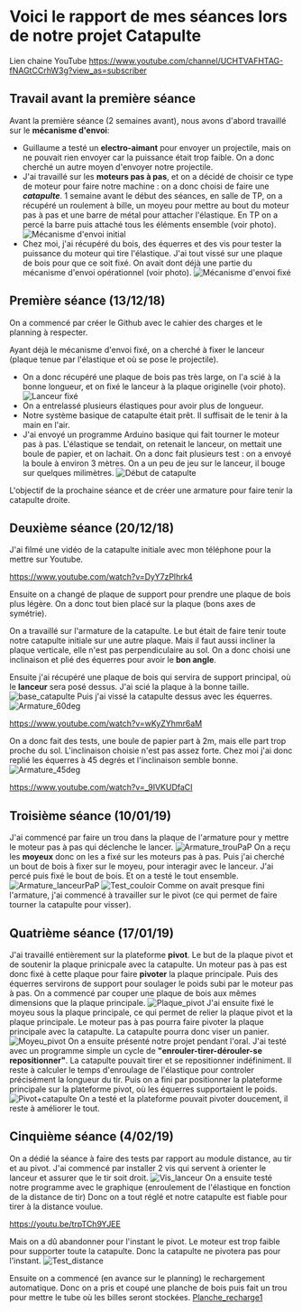 # Voici le rapport de mes séances lors de notre projet Catapulte #

Lien chaine YouTube
https://www.youtube.com/channel/UCHTVAFHTAG-fNAGtCCrhW3g?view_as=subscriber

## Travail avant la première séance ##
Avant la première séance (2 semaines avant), nous avons d'abord travaillé sur le __mécanisme d'envoi__: 
+ Guillaume a testé un __electro-aimant__ pour envoyer un projectile, mais on ne pouvait rien envoyer car la puissance était trop faible. On a donc cherché un autre moyen d'envoyer notre projectile.
+ J'ai travaillé sur les __moteurs pas à pas__, et on a décidé de choisir ce type de moteur pour faire notre machine : on a donc choisi de faire une ___catapulte___. 1 semaine avant le début des séances, en salle de TP, on a récupéré un roulement à bille, un moyeu pour mettre au bout du moteur pas à pas et une barre de métal pour attacher l'élastique. En TP on a percé la barre puis attaché tous les éléments ensemble (voir photo).
![Mécanisme d'envoi initial](https://user-images.githubusercontent.com/45574003/49940923-5c092500-fee1-11e8-9d3b-4fe31d0ba28a.jpg)
+ Chez moi, j'ai récupéré du bois, des équerres et des vis pour tester la puissance du moteur qui tire l'élastique. J'ai tout vissé sur une plaque de bois pour que ce soit fixé. On avait dont déjà une partie du mécanisme d'envoi opérationnel (voir photo).
![Mécanisme d'envoi fixé](https://user-images.githubusercontent.com/45574003/49941004-98d51c00-fee1-11e8-84d8-93582d772b5a.jpg)


## Première séance (13/12/18) ##
On a commencé par créer le Github avec le cahier des charges et le planning à respecter.

Ayant déjà le mécanisme d'envoi fixé, on a cherché à fixer le lanceur (plaque tenue par l'élastique et où se pose le projectile).
+ On a donc récupéré une plaque de bois pas très large, on l'a scié à la bonne longueur, et on fixé le lanceur à la plaque originelle (voir photo).
![Lanceur fixé](https://user-images.githubusercontent.com/45574003/49941138-ed789700-fee1-11e8-8ce1-f7810077f4ad.jpg)
+ On a entrelassé plusieurs élastiques pour avoir plus de longueur.
+ Notre système basique de catapulte était prêt. Il suffisait de le tenir à la main en l'air. 
+ J'ai envoyé un programme Arduino basique qui fait tourner le moteur pas à pas. L'élastique se tendait, on retenait le lanceur, on mettait une boule de papier, et on lachait. On a donc fait plusieurs test : on a envoyé la boule à environ 3 mètres. On a un peu de jeu sur le lanceur, il bouge sur quelques milimètres.
![Début de catapulte](https://user-images.githubusercontent.com/45574003/49941201-20228f80-fee2-11e8-9116-fdc5400576f7.jpg)

L'objectif de la prochaine séance et de créer une armature pour faire tenir la catapulte droite.


## Deuxième séance (20/12/18) ##
J'ai filmé une vidéo de la catapulte initiale avec mon téléphone pour la mettre sur Youtube.

https://www.youtube.com/watch?v=DyY7zPlhrk4

Ensuite on a changé de plaque de support pour prendre une plaque de bois plus légère. On a donc tout bien placé sur la plaque (bons axes de symétrie).

On a travaillé sur l'armature de la catapulte.
Le but était de faire tenir toute notre catapulte initiale sur une autre plaque. Mais il faut aussi incliner la plaque verticale, elle n'est pas perpendiculaire au sol. On a donc choisi une inclinaison et plié des équerres pour avoir le __bon angle__.

Ensuite j'ai récupéré une plaque de bois qui servira de support principal, où le __lanceur__ sera posé dessus. J'ai scié la plaque à la bonne taille.
![base_catapulte](https://user-images.githubusercontent.com/45574003/50378619-f0d4f680-0636-11e9-87e5-d42d663ba263.jpg)
Puis j'ai vissé la catapulte dessus avec les équerres.
![Armature_60deg](https://user-images.githubusercontent.com/45574003/50378805-f03e5f00-063a-11e9-9ed0-78404035d554.jpg)

https://www.youtube.com/watch?v=wKyZYhmr6aM

On a donc fait des tests, une boule de papier part à 2m, mais elle part trop proche du sol. L'inclinaison choisie n'est pas assez forte.
Chez moi j'ai donc replié les équerres à 45 degrés et l'inclinaison semble bonne.
![Armature_45deg](https://user-images.githubusercontent.com/45574003/50378810-05b38900-063b-11e9-86af-da5ded0d8f53.jpg)

https://www.youtube.com/watch?v=_9IVKUDfaCI


## Troisième séance (10/01/19) ##
J'ai commencé par faire un trou dans la plaque de l'armature pour y mettre le moteur pas à pas qui déclenche le lancer.
![Armature_trouPaP](https://user-images.githubusercontent.com/45574003/50964706-47b04c00-14d0-11e9-9fe1-9b3bbcc4ae01.jpg)
On a reçu les __moyeux__ donc on les a fixé sur les moteurs pas à pas. Puis j'ai cherché un bout de bois à fixer sur le moyeu, pour interagir avec le lanceur. J'ai percé puis fixé le bout de bois. Et on a testé le tout ensemble.
![Armature_lanceurPaP](https://user-images.githubusercontent.com/45574003/50964807-81815280-14d0-11e9-8f80-e5afdae7afa0.jpg)
![Test_couloir](https://user-images.githubusercontent.com/45574003/50964866-aa094c80-14d0-11e9-981c-004650b9b870.jpg)
Comme on avait presque fini l'armature, j'ai commencé à travailler sur le pivot (ce qui permet de faire tourner la catapulte pour visser). 


## Quatrième séance (17/01/19) ##
J'ai travaillé entièrement sur la plateforme __pivot__. Le but de la plaque pivot et de soutenir la plaque prinicpale avec la catapulte. Un moteur pas à pas est donc fixé à cette plaque pour faire __pivoter__ la plaque principale. Puis des équerres servirons de support pour soulager le poids subi par le moteur pas à pas.
On a commencé par couper une plaque de bois aux mêmes dimensions que la plaque principale.
![Plaque_pivot](https://user-images.githubusercontent.com/45574003/51338372-e9640a00-1a89-11e9-9f91-920eb91f0cae.jpg)
J'ai ensuite fixé le moyeu sous la plaque principale, ce qui permet de relier la plaque pivot et la plaque principale. Le moteur pas à pas pourra faire pivoter la plaque principale avec la catapulte. La catapulte pourra donc viser un panier.
![Moyeu_pivot](https://user-images.githubusercontent.com/45574003/51338527-5d061700-1a8a-11e9-9b46-24b1ce4d4e18.jpg)
On a ensuite présenté notre projet pendant l'oral.
J'ai testé avec un programme simple un cycle de __"enrouler-tirer-dérouler-se repositionner"__. La catapulte pouvait tirer et se repositionner indéfiniment. Il reste à calculer le temps d'enroulage de l'élastique pour controler précisément la longueur du tir. 
Puis on a fini par positionner la plateforme principale sur la plateforme pivot, où les équerres supportaient le poids.
![Pivot+catapulte](https://user-images.githubusercontent.com/45574003/51338832-28468f80-1a8b-11e9-97e8-5e72e4a0757b.jpg)
On a testé et la plateforme pouvait pivoter doucement, il reste à améliorer le tout.

## Cinquième séance (4/02/19) ##
On a dédié la séance à faire des tests par rapport au module distance, au tir et au pivot.
J'ai commencé par installer 2 vis qui servent à orienter le lanceur et assurer que le tir soit droit.
![Vis_lanceur](https://user-images.githubusercontent.com/45574003/52217860-a384af80-2899-11e9-8529-fb8df253ca1c.jpg)
On a ensuite testé notre programme avec le graphique (enroulement de l'élastique en fonction de la distance de tir)
Donc on a tout réglé et notre catapulte est fiable pour tirer à la distance voulue.

https://youtu.be/trpTCh9YJEE

Mais on a dû abandonner pour l'instant le pivot. Le moteur est trop faible pour supporter toute la catapulte. Donc la catapulte ne pivotera pas pour l'instant.
![Test_distance](https://user-images.githubusercontent.com/45574003/52217918-c0b97e00-2899-11e9-8c44-325fb5f1aeeb.jpg)


Ensuite on a commencé (en avance sur le planning) le rechargement automatique. Donc on a pris et coupé une planche de bois puis fait un trou pour mettre le tube où les billes seront stockées.
[Planche_recharge1](https://user-images.githubusercontent.com/45574003/52562228-2a87d980-2dfe-11e9-83e9-6d12317b3396.jpg)
